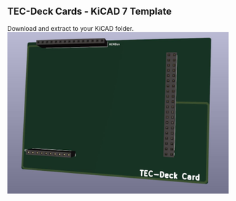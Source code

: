## TEC-Deck Cards - KiCAD 7 Template

Download and extract to your KiCAD folder.
![image](TEC-Deck_Template.JPG)
